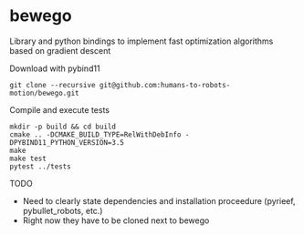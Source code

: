 # bewego

Library and python bindings to implement fast optimization
algorithms based on gradient descent


Download with pybind11

    git clone --recursive git@github.com:humans-to-robots-motion/bewego.git


Compile and execute tests

    
    mkdir -p build && cd build
    cmake .. -DCMAKE_BUILD_TYPE=RelWithDebInfo -DPYBIND11_PYTHON_VERSION=3.5
    make
    make test
    pytest ../tests


TODO

- Need to clearly state dependencies and
  installation proceedure (pyrieef, pybullet_robots, etc.)
- Right now they have to be cloned next to bewego

